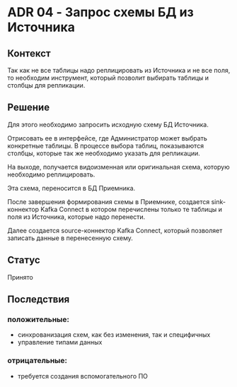 # ADR 04 - Запрос схемы БД из Источника
## Контекст
Так как не все таблицы надо реплицировать из Источника и не все поля, то необходим инструмент, который позволит выбирать таблицы и столбцы для репликации.
## Решение
Для этого необходимо запросить исходную схему БД Источника.

Отрисовать ее в интерфейсе, где Администратор может выбрать конкретные таблицы. В процессе выбора таблиц, показываются столбцы, которые так же необходимо указать для репликации.

На выходе, получается видоизменная или оригинальная схема, которую необходимо реплицировать.

Эта схема, переносится в БД Приемника.

После завершения формирования схемы в Приемнике, создается sink-коннектор Kafka Connect в котором перечислены только те таблицы и поля из Источника, которые надо перенести.

Далее создается source-коннектор Kafka Connect, который позволяет записать данные в перенесенную схему.
## Статус
Принято
## Последствия 
### положительные:
* синхрованизация схем, как без изменения, так и специфичных
* управление типами данных

### отрицательные:
* требуется создания вспомогательного ПО
